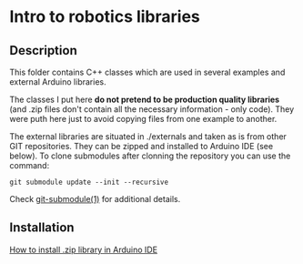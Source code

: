 # Intro to robotics libraries

## Description
This folder contains C++ classes which are used in several examples and external Arduino libraries. 

The classes I put here **do not pretend to be production quality libraries** (and .zip files don't contain 
all the necessary information - only code). They were puth here just to avoid copying files from one example 
to another.

The external libraries are situated in ./externals and taken as is from other GIT repositories. They can be zipped
and installed to Arduino IDE (see below). To clone submodules after clonning the repository you can use the command:
```
git submodule update --init --recursive
```
Check [git-submodule(1)](https://www.kernel.org/pub/software/scm/git/docs/git-submodule.html) for additional details.

## Installation
[How to install .zip library in Arduino IDE](https://www.arduino.cc/en/Guide/Libraries#toc4)
